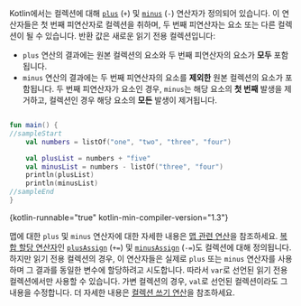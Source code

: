 [//]: # (title: 플러스 및 마이너스 연산자)

Kotlin에서는 컬렉션에 대해 [`plus`](https://kotlinlang.org/api/latest/jvm/stdlib/kotlin.collections/plus.html) (`+`) 및 [`minus`](https://kotlinlang.org/api/latest/jvm/stdlib/kotlin.collections/minus.html) (`-`) 연산자가 정의되어 있습니다.
이 연산자들은 첫 번째 피연산자로 컬렉션을 취하며, 두 번째 피연산자는 요소 또는 다른 컬렉션이 될 수 있습니다.
반환 값은 새로운 읽기 전용 컬렉션입니다:

*   `plus` 연산의 결과에는 원본 컬렉션의 요소와 두 번째 피연산자의 요소가 **모두** 포함됩니다.
*   `minus` 연산의 결과에는 두 번째 피연산자의 요소를 **제외한** 원본 컬렉션의 요소가 포함됩니다.
    두 번째 피연산자가 요소인 경우, `minus`는 해당 요소의 **첫 번째** 발생을 제거하고, 컬렉션인 경우 해당 요소의 **모든** 발생이 제거됩니다.

```kotlin

fun main() {
//sampleStart
    val numbers = listOf("one", "two", "three", "four")

    val plusList = numbers + "five"
    val minusList = numbers - listOf("three", "four")
    println(plusList)
    println(minusList)
//sampleEnd
}
```
{kotlin-runnable="true" kotlin-min-compiler-version="1.3"}

맵에 대한 `plus` 및 `minus` 연산자에 대한 자세한 내용은 [맵 관련 연산](map-operations.md)을 참조하세요.
[복합 할당 연산자](operator-overloading.md#augmented-assignments)인 [`plusAssign`](https://kotlinlang.org/api/latest/jvm/stdlib/kotlin.collections/plus-assign.html) (`+=`) 및 [`minusAssign`](https://kotlinlang.org/api/latest/jvm/stdlib/kotlin.collections/minus-assign.html) (`-=`)도 컬렉션에 대해 정의됩니다. 하지만 읽기 전용 컬렉션의 경우, 이 연산자들은 실제로 `plus` 또는 `minus` 연산자를 사용하며 그 결과를 동일한 변수에 할당하려고 시도합니다. 따라서 `var`로 선언된 읽기 전용 컬렉션에서만 사용할 수 있습니다.
가변 컬렉션의 경우, `val`로 선언된 컬렉션이라도 그 내용을 수정합니다. 더 자세한 내용은 [컬렉션 쓰기 연산](collection-write.md)을 참조하세요.